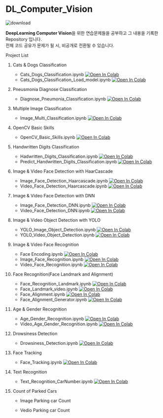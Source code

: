 # DL_Computer_Vision
![download](https://user-images.githubusercontent.com/69300448/206943787-a1182568-b665-4cc6-bf76-0b3d62b28371.jpg)

**DeepLearning Computer Vision**을 위한 연습문제들을 공부하고 그 내용을 기록한 Repository 입니다.<br>
전체 코드 공유가 문제가 될 시, 비공개로 전환될 수 있습니다.

Project List
  1. Cats & Dogs Classification
      * Cats_Dogs_Classification.ipynb
      <a href="https://colab.research.google.com/github/Byeon-MJ/Computer_Vision_Project/blob/main/Cats_Dogs_Classification.ipynb"><img data-canonical-src="https://colab.research.google.com/assets/colab-badge.svg" alt="Open In Colab" src="https://camo.githubusercontent.com/84f0493939e0c4de4e6dbe113251b4bfb5353e57134ffd9fcab6b8714514d4d1/68747470733a2f2f636f6c61622e72657365617263682e676f6f676c652e636f6d2f6173736574732f636f6c61622d62616467652e737667"></a>
      * Cats_Dogs_Classification_Load_model.ipynb
      <a href="https://colab.research.google.com/github/Byeon-MJ/Computer_Vision_Project/blob/main/Cats_Dogs_Classification_Load_model.ipynb"><img data-canonical-src="https://colab.research.google.com/assets/colab-badge.svg" alt="Open In Colab" src="https://camo.githubusercontent.com/84f0493939e0c4de4e6dbe113251b4bfb5353e57134ffd9fcab6b8714514d4d1/68747470733a2f2f636f6c61622e72657365617263682e676f6f676c652e636f6d2f6173736574732f636f6c61622d62616467652e737667"></a>

  2. Pneusmonia Diagnose Classification
      * Diagnose_Pneumonia_Classification.ipynb
      <a href="https://colab.research.google.com/github/Byeon-MJ/Computer_Vision_Project/blob/main/Diagnose_Pneumonia_Classification.ipynb"><img data-canonical-src="https://colab.research.google.com/assets/colab-badge.svg" alt="Open In Colab" src="https://camo.githubusercontent.com/84f0493939e0c4de4e6dbe113251b4bfb5353e57134ffd9fcab6b8714514d4d1/68747470733a2f2f636f6c61622e72657365617263682e676f6f676c652e636f6d2f6173736574732f636f6c61622d62616467652e737667"></a>

  3. Multiple Image Classification
      * Image_Multi_Classification.ipynb
      <a href="https://colab.research.google.com/github/Byeon-MJ/Computer_Vision_Project/blob/main/Image_Multi_Classification.ipynb"><img data-canonical-src="https://colab.research.google.com/assets/colab-badge.svg" alt="Open In Colab" src="https://camo.githubusercontent.com/84f0493939e0c4de4e6dbe113251b4bfb5353e57134ffd9fcab6b8714514d4d1/68747470733a2f2f636f6c61622e72657365617263682e676f6f676c652e636f6d2f6173736574732f636f6c61622d62616467652e737667"></a>

  4. OpenCV Basic Skills
      * OpenCV_Basic_Skills.ipynb
      <a href="https://colab.research.google.com/github/Byeon-MJ/Computer_Vision_Project/blob/main/OpenCV_Basic_Skills.ipynb"><img data-canonical-src="https://colab.research.google.com/assets/colab-badge.svg" alt="Open In Colab" src="https://camo.githubusercontent.com/84f0493939e0c4de4e6dbe113251b4bfb5353e57134ffd9fcab6b8714514d4d1/68747470733a2f2f636f6c61622e72657365617263682e676f6f676c652e636f6d2f6173736574732f636f6c61622d62616467652e737667"></a>

  5. Handwritten Digits Classification
      * Hadwritten_Digits_Classification.ipynb
      <a href="https://colab.research.google.com/github/Byeon-MJ/Computer_Vision_Project/blob/main/Hadwritten_Digits_Classification.ipynb"><img data-canonical-src="https://colab.research.google.com/assets/colab-badge.svg" alt="Open In Colab" src="https://camo.githubusercontent.com/84f0493939e0c4de4e6dbe113251b4bfb5353e57134ffd9fcab6b8714514d4d1/68747470733a2f2f636f6c61622e72657365617263682e676f6f676c652e636f6d2f6173736574732f636f6c61622d62616467652e737667"></a>
      * Predict_Handwritten_Digits_Classification.ipynb
      <a href="https://colab.research.google.com/github/Byeon-MJ/Computer_Vision_Project/blob/main/Predict_Handwritten_Digits_Classification.ipynb"><img data-canonical-src="https://colab.research.google.com/assets/colab-badge.svg" alt="Open In Colab" src="https://camo.githubusercontent.com/84f0493939e0c4de4e6dbe113251b4bfb5353e57134ffd9fcab6b8714514d4d1/68747470733a2f2f636f6c61622e72657365617263682e676f6f676c652e636f6d2f6173736574732f636f6c61622d62616467652e737667"></a>

  6. Image & Video Face Detection with HaarCascade
      * Image_Face_Detection_Haarcascade.ipynb
      <a href="https://colab.research.google.com/github/Byeon-MJ/Computer_Vision_Project/blob/main/Image_Face_Detection_Haarcascade.ipynb"><img data-canonical-src="https://colab.research.google.com/assets/colab-badge.svg" alt="Open In Colab" src="https://camo.githubusercontent.com/84f0493939e0c4de4e6dbe113251b4bfb5353e57134ffd9fcab6b8714514d4d1/68747470733a2f2f636f6c61622e72657365617263682e676f6f676c652e636f6d2f6173736574732f636f6c61622d62616467652e737667"></a>
      * Video_Face_Detection_Haarcascade.ipynb
      <a href="https://colab.research.google.com/github/Byeon-MJ/Computer_Vision_Project/blob/main/Video_Face_Detection_Haarcascade.ipynb"><img data-canonical-src="https://colab.research.google.com/assets/colab-badge.svg" alt="Open In Colab" src="https://camo.githubusercontent.com/84f0493939e0c4de4e6dbe113251b4bfb5353e57134ffd9fcab6b8714514d4d1/68747470733a2f2f636f6c61622e72657365617263682e676f6f676c652e636f6d2f6173736574732f636f6c61622d62616467652e737667"></a>

  7. Image & Video Face Detection with DNN
      * Image_Face_Detection_DNN.ipynb
      <a href="https://colab.research.google.com/github/Byeon-MJ/Computer_Vision_Project/blob/main/Image_Face_Detection_DNN.ipynb"><img data-canonical-src="https://colab.research.google.com/assets/colab-badge.svg" alt="Open In Colab" src="https://camo.githubusercontent.com/84f0493939e0c4de4e6dbe113251b4bfb5353e57134ffd9fcab6b8714514d4d1/68747470733a2f2f636f6c61622e72657365617263682e676f6f676c652e636f6d2f6173736574732f636f6c61622d62616467652e737667"></a>
      * Video_Face_Detection_DNN.ipynb
      <a href="https://colab.research.google.com/github/Byeon-MJ/Computer_Vision_Project/blob/main/Video_Face_Detection_DNN.ipynb"><img data-canonical-src="https://colab.research.google.com/assets/colab-badge.svg" alt="Open In Colab" src="https://camo.githubusercontent.com/84f0493939e0c4de4e6dbe113251b4bfb5353e57134ffd9fcab6b8714514d4d1/68747470733a2f2f636f6c61622e72657365617263682e676f6f676c652e636f6d2f6173736574732f636f6c61622d62616467652e737667"></a>

  8. Image & Video Object Detection with YOLO
      * YOLO_Image_Object_Detection.ipynb
      <a href="https://colab.research.google.com/github/Byeon-MJ/Computer_Vision_Project/blob/main/YOLO_Image_Object_Detection.ipynb"><img data-canonical-src="https://colab.research.google.com/assets/colab-badge.svg" alt="Open In Colab" src="https://camo.githubusercontent.com/84f0493939e0c4de4e6dbe113251b4bfb5353e57134ffd9fcab6b8714514d4d1/68747470733a2f2f636f6c61622e72657365617263682e676f6f676c652e636f6d2f6173736574732f636f6c61622d62616467652e737667"></a>
      * YOLO_Video_Object_Detection.ipynb
      <a href="https://colab.research.google.com/github/Byeon-MJ/Computer_Vision_Project/blob/main/YOLO_Video_Object_Detection.ipynb"><img data-canonical-src="https://colab.research.google.com/assets/colab-badge.svg" alt="Open In Colab" src="https://camo.githubusercontent.com/84f0493939e0c4de4e6dbe113251b4bfb5353e57134ffd9fcab6b8714514d4d1/68747470733a2f2f636f6c61622e72657365617263682e676f6f676c652e636f6d2f6173736574732f636f6c61622d62616467652e737667"></a>

  9. Image & Video Face Recognition
      * Face Encoding.ipynb
      <a href="https://colab.research.google.com/github/Byeon-MJ/Computer_Vision_Project/blob/main/Face_Encoding.ipynb"><img data-canonical-src="https://colab.research.google.com/assets/colab-badge.svg" alt="Open In Colab" src="https://camo.githubusercontent.com/84f0493939e0c4de4e6dbe113251b4bfb5353e57134ffd9fcab6b8714514d4d1/68747470733a2f2f636f6c61622e72657365617263682e676f6f676c652e636f6d2f6173736574732f636f6c61622d62616467652e737667"></a>
      * Image_Face_Recognition.ipynb
      <a href="https://colab.research.google.com/github/Byeon-MJ/Computer_Vision_Project/blob/main/Image_Face_Recognition.ipynb"><img data-canonical-src="https://colab.research.google.com/assets/colab-badge.svg" alt="Open In Colab" src="https://camo.githubusercontent.com/84f0493939e0c4de4e6dbe113251b4bfb5353e57134ffd9fcab6b8714514d4d1/68747470733a2f2f636f6c61622e72657365617263682e676f6f676c652e636f6d2f6173736574732f636f6c61622d62616467652e737667"></a>
      * Video_Face_Recognition.ipynb
      <a href="https://colab.research.google.com/github/Byeon-MJ/Computer_Vision_Project/blob/main/Video_Face_Recognition.ipynb"><img data-canonical-src="https://colab.research.google.com/assets/colab-badge.svg" alt="Open In Colab" src="https://camo.githubusercontent.com/84f0493939e0c4de4e6dbe113251b4bfb5353e57134ffd9fcab6b8714514d4d1/68747470733a2f2f636f6c61622e72657365617263682e676f6f676c652e636f6d2f6173736574732f636f6c61622d62616467652e737667"></a>

  10. Face Recognition(Face Landmark and Alignment)
      * Face_Recognition_Landmark.ipynb
      <a href="https://colab.research.google.com/github/Byeon-MJ/Computer_Vision_Project/blob/main/Face_Recognition_Landmark.ipynb"><img data-canonical-src="https://colab.research.google.com/assets/colab-badge.svg" alt="Open In Colab" src="https://camo.githubusercontent.com/84f0493939e0c4de4e6dbe113251b4bfb5353e57134ffd9fcab6b8714514d4d1/68747470733a2f2f636f6c61622e72657365617263682e676f6f676c652e636f6d2f6173736574732f636f6c61622d62616467652e737667"></a>
      * Face_Landmark_video.ipynb
      <a href="https://colab.research.google.com/github/Byeon-MJ/Computer_Vision_Project/blob/main/Face_Landmark_Video.ipynb"><img data-canonical-src="https://colab.research.google.com/assets/colab-badge.svg" alt="Open In Colab" src="https://camo.githubusercontent.com/84f0493939e0c4de4e6dbe113251b4bfb5353e57134ffd9fcab6b8714514d4d1/68747470733a2f2f636f6c61622e72657365617263682e676f6f676c652e636f6d2f6173736574732f636f6c61622d62616467652e737667"></a>
      * Face_Alignment.ipynb
      <a href="https://colab.research.google.com/github/Byeon-MJ/Computer_Vision_Project/blob/main/Face_Alignment.ipynb"><img data-canonical-src="https://colab.research.google.com/assets/colab-badge.svg" alt="Open In Colab" src="https://camo.githubusercontent.com/84f0493939e0c4de4e6dbe113251b4bfb5353e57134ffd9fcab6b8714514d4d1/68747470733a2f2f636f6c61622e72657365617263682e676f6f676c652e636f6d2f6173736574732f636f6c61622d62616467652e737667"></a>
      * Face_Alignment_Generator.ipynb
      <a href="https://colab.research.google.com/github/Byeon-MJ/DL_Computer_Vision/blob/main/Face_Alignment_Generator.ipynb"><img data-canonical-src="https://colab.research.google.com/assets/colab-badge.svg" alt="Open In Colab" src="https://camo.githubusercontent.com/84f0493939e0c4de4e6dbe113251b4bfb5353e57134ffd9fcab6b8714514d4d1/68747470733a2f2f636f6c61622e72657365617263682e676f6f676c652e636f6d2f6173736574732f636f6c61622d62616467652e737667"></a>

  11. Age & Gender Recognition
      * Age_Gender_Recognition.ipynb
      <a href="https://colab.research.google.com/github/Byeon-MJ/DL_Computer_Vision/blob/main/Age_Gender_Recognition.ipynb"><img data-canonical-src="https://colab.research.google.com/assets/colab-badge.svg" alt="Open In Colab" src="https://camo.githubusercontent.com/84f0493939e0c4de4e6dbe113251b4bfb5353e57134ffd9fcab6b8714514d4d1/68747470733a2f2f636f6c61622e72657365617263682e676f6f676c652e636f6d2f6173736574732f636f6c61622d62616467652e737667"></a>
      * Video_Age_Gender_Recognition.ipynb
      <a href="https://colab.research.google.com/github/Byeon-MJ/DL_Computer_Vision/blob/main/Video_Age_Gender_Recognition.ipynb"><img data-canonical-src="https://colab.research.google.com/assets/colab-badge.svg" alt="Open In Colab" src="https://camo.githubusercontent.com/84f0493939e0c4de4e6dbe113251b4bfb5353e57134ffd9fcab6b8714514d4d1/68747470733a2f2f636f6c61622e72657365617263682e676f6f676c652e636f6d2f6173736574732f636f6c61622d62616467652e737667"></a>

  12. Drowsiness Detection
      * Drowsiness_Detection.ipynb
      <a href="https://colab.research.google.com/github/Byeon-MJ/DL_Computer_Vision/blob/main/Drowsiness_Detection.ipynb"><img data-canonical-src="https://colab.research.google.com/assets/colab-badge.svg" alt="Open In Colab" src="https://camo.githubusercontent.com/84f0493939e0c4de4e6dbe113251b4bfb5353e57134ffd9fcab6b8714514d4d1/68747470733a2f2f636f6c61622e72657365617263682e676f6f676c652e636f6d2f6173736574732f636f6c61622d62616467652e737667"></a>
  
  13. Face Tracking
      * Face_Tracking.ipynb
      <a href="https://colab.research.google.com/github/Byeon-MJ/DL_Computer_Vision/blob/main/Face_Tracking.ipynb"><img data-canonical-src="https://colab.research.google.com/assets/colab-badge.svg" alt="Open In Colab" src="https://camo.githubusercontent.com/84f0493939e0c4de4e6dbe113251b4bfb5353e57134ffd9fcab6b8714514d4d1/68747470733a2f2f636f6c61622e72657365617263682e676f6f676c652e636f6d2f6173736574732f636f6c61622d62616467652e737667"></a>
      
  14. Text Recognition
      * Text_Recognition_CarNumber.ipynb
      <a href="https://colab.research.google.com/github/Byeon-MJ/DL_Computer_Vision/blob/main/Text_Recognition_CarNumber.ipynb"><img data-canonical-src="https://colab.research.google.com/assets/colab-badge.svg" alt="Open In Colab" src="https://camo.githubusercontent.com/84f0493939e0c4de4e6dbe113251b4bfb5353e57134ffd9fcab6b8714514d4d1/68747470733a2f2f636f6c61622e72657365617263682e676f6f676c652e636f6d2f6173736574732f636f6c61622d62616467652e737667"></a>
      
  15. Count of Parked Cars
      * Image Parking car Count
      
      * Vedio Parking car Count

